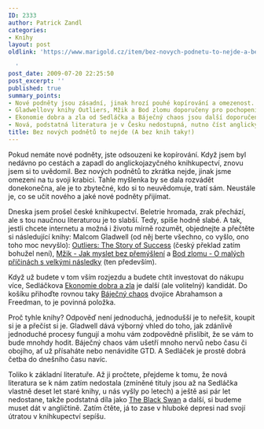 ```yaml
---
ID: 2333
author: Patrick Zandl
categories:
- Knihy
layout: post
oldlink: 'https://www.marigold.cz/item/bez-novych-podnetu-to-nejde-a-bez-knih-taky

  '
post_date: 2009-07-20 22:25:50
post_excerpt: ''
published: true
summary_points:
- Nové podněty jsou zásadní, jinak hrozí pouhé kopírování a omezenost.
- Gladwellovy knihy Outliers, Mžik a Bod zlomu doporučeny pro pochopení procesů.
- Ekonomie dobra a zla od Sedláčka a Báječný chaos jsou další doporučené tituly.
- Nová, podstatná literatura je v Česku nedostupná, nutno číst anglicky.
title: Bez nových podnětů to nejde (A bez knih taky!)
---
```


Pokud nemáte nové podněty, jste odsouzeni ke kopírování. Když jsem byl nedávno po cestách a zapadl do anglickojazyčného knihkupectví, znovu jsem si to uvědomil. Bez nových podnětů to zkrátka nejde, jinak jsme omezeni na tu svoji krabici. Tahle myšlenka by se dala rozvádět donekonečna, ale je to zbytečné, kdo si to neuvědomuje, tratí sám. Neustále je, co se učit nového a jaké nové podněty přijímat. 

Dneska jsem prošel české knihkupectví. Beletrie hromada, zrak přechází, ale s tou naučnou literaturou je to slabší. Tedy, spíše hodně slabé. A tak, jestli chcete internetu a možná i životu mírně rozumět, objednejte a přečtěte si následující knihy: Malcom Gladwell (od něj berte všechno, co vyšlo, ono toho moc nevyšlo): <a href="http://www.neoluxor.cz/cz/katalog/detail-knihy/?idproduct=127256">Outliers: The Story of Success</a> (český překlad zatím bohužel není), <a href="http://www.dokoran.cz/index.php?Mzik&p=book.php&id=235">Mžik - Jak myslet bez přemýšlení</a> a <a href="http://www.dokoran.cz/index.php?Bod_zlomu&p=book.php&id=372">Bod zlomu - O malých příčinách s velkými následky</a> (ten především).

Když už budete v tom vším rozjezdu a budete chtít investovat do nákupu více, Sedláčkova <a href="http://www.neoluxor.cz/knihy/popularne-naucna/veda/ekonomie-dobra-a-zla-d3t124616">Ekonomie dobra a zla</a> je další (ale volitelný) kandidát. Do košíku přihoďte rovnou taky <a href="http://www.dokoran.cz/index.php?&p=book.php&id=416">Báječný chaos</a> dvojice Abrahamson a Freedman, to je povinná položka.  

Proč tyhle knihy? Odpověď není jednoduchá, jednodušší je to neřešit, koupit si je a přečíst si je. Gladwell dává výborný vhled do toho, jak zdánlivě jednoduché procesy fungují a mohu vám zodpovědně přislíbit, že se vám to bude mnohdy hodit. Báječný chaos vám ušetří mnoho nervů nebo času či obojího, ať už přísaháte nebo nenávidíte GTD. A Sedláček je prostě dobrá četba do dnešního času navíc. 

Toliko k základní literatuře. Až ji pročtete, přejdeme k tomu, že nová literatura se k nám zatím nedostala (zmíněné tituly jsou až na Sedláčka vlastně deset let staré knihy, u nás vyšly po letech) a ještě asi pár let nedostane, takže podstatná díla jako <a href="http://www.amazon.com/Black-Swan-Impact-Highly-Improbable/dp/1400063515">The Black Swan</a> a další, si budeme muset dát v angličtině. Zatím čtěte, já to zase v hluboké depresi nad svojí útratou v knihkupectví sepíšu.